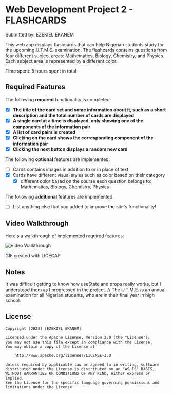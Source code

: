 # Web Development Project 2 - FLASHCARDS

Submitted by: EZEKIEL EKANEM

This web app displays flashcards that can help Nigerian students study for the upcoming U.T.M.E. examination. The flashcards contains questions from four different subject areas: Mathematics, Biology, Chemistry, and Physics. Each subject area is represented by a different color.

Time spent: 5 hours spent in total

## Required Features

The following **required** functionality is completed:

- [x] **The title of the card set and some information about it, such as a short description and the total number of cards are displayed**
- [x] **A single card at a time is displayed, only showing one of the components of the information pair**
- [x] **A list of card pairs is created**
- [x] **Clicking on the card shows the corresponding component of the information pair**
- [x] **Clicking the next button displays a random new card**

The following **optional** features are implemented:

- [ ] Cards contains images in addition to or in place of text
- [x] Cards have different visual styles such as color based on their category
  - [x] different color based on the course each question belongs to: Mathematics, Biology, Chemistry, Physics

The following **additional** features are implemented:

* [ ] List anything else that you added to improve the site's functionality!

## Video Walkthrough

Here's a walkthrough of implemented required features:

<img src='./src/assets/Flashcards.gif' title='Video Walkthrough' width='' alt='Video Walkthrough' />

GIF created with LICECAP  
<!-- Recommended tools:
[Kap](https://getkap.co/) for macOS
[ScreenToGif](https://www.screentogif.com/) for Windows
[peek](https://github.com/phw/peek) for Linux. -->

## Notes

It was difficult getting to know how useState and props really works, but I understood them as I progressed in the project. 
// The U.T.M.E. is an annual examination for all Nigerian students, who are in their final year in high school.

## License

    Copyright [2023] [EZEKIEL EKANEM]

    Licensed under the Apache License, Version 2.0 (the "License");
    you may not use this file except in compliance with the License.
    You may obtain a copy of the License at

        http://www.apache.org/licenses/LICENSE-2.0

    Unless required by applicable law or agreed to in writing, software
    distributed under the License is distributed on an "AS IS" BASIS,
    WITHOUT WARRANTIES OR CONDITIONS OF ANY KIND, either express or implied.
    See the License for the specific language governing permissions and
    limitations under the License.